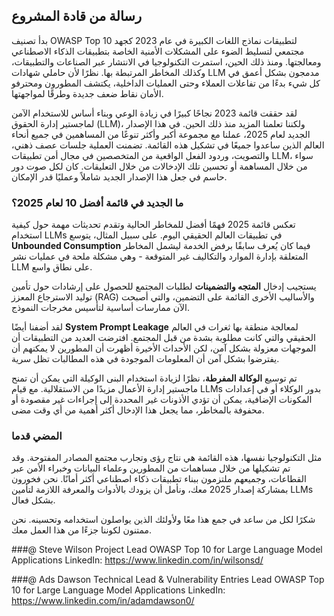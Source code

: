 ## رسالة من قادة المشروع

بدأ تصنيف OWASP Top 10 لتطبيقات نماذج اللغات الكبيرة في عام 2023 كجهد مجتمعي لتسليط الضوء على المشكلات الأمنية الخاصة بتطبيقات الذكاء الاصطناعي ومعالجتها. ومنذ ذلك الحين، استمرت التكنولوجيا في الانتشار عبر الصناعات والتطبيقات، وكذلك المخاطر المرتبطة بها. نظرًا لأن حاملي شهادات LLM مدمجون بشكل أعمق في كل شيء بدءًا من تفاعلات العملاء وحتى العمليات الداخلية، يكتشف المطورون ومحترفو الأمان نقاط ضعف جديدة وطرقًا لمواجهتها.

لقد حققت قائمة 2023 نجاحًا كبيرًا في زيادة الوعي وبناء أساس للاستخدام الآمن لماجستير إدارة الحقوق (LLM)، ولكننا تعلمنا المزيد منذ ذلك الحين. في هذا الإصدار الجديد لعام 2025، عملنا مع مجموعة أكبر وأكثر تنوعًا من المساهمين في جميع أنحاء العالم الذين ساعدوا جميعًا في تشكيل هذه القائمة. تضمنت العملية جلسات عصف ذهني، والتصويت، وردود الفعل الواقعية من المتخصصين في مجال أمن تطبيقات LLM، سواء من خلال المساهمة أو تحسين تلك الإدخالات من خلال التعليقات. كان لكل صوت دور حاسم في جعل هذا الإصدار الجديد شاملاً وعمليًا قدر الإمكان.

### ما الجديد في قائمة أفضل 10 لعام 2025؟

تعكس قائمة 2025 فهمًا أفضل للمخاطر الحالية وتقدم تحديثات مهمة حول كيفية استخدام LLMs في تطبيقات العالم الحقيقي اليوم. على سبيل المثال، يتوسع **Unbounded Consumption** فيما كان يُعرف سابقًا برفض الخدمة ليشمل المخاطر المتعلقة بإدارة الموارد والتكاليف غير المتوقعة - وهي مشكلة ملحة في عمليات نشر LLM على نطاق واسع.

يستجيب إدخال **المتجه والتضمينات** لطلبات المجتمع للحصول على إرشادات حول تأمين توليد الاسترجاع المعزز (RAG) والأساليب الأخرى القائمة على التضمين، والتي أصبحت الآن ممارسات أساسية لتأسيس مخرجات النموذج.

لقد أضفنا أيضًا **System Prompt Leakage** لمعالجة منطقة بها ثغرات في العالم الحقيقي والتي كانت مطلوبة بشدة من قبل المجتمع. افترضت العديد من التطبيقات أن الموجهات معزولة بشكل آمن، لكن الأحداث الأخيرة أظهرت أن المطورين لا يمكنهم أن يفترضوا بشكل آمن أن المعلومات الموجودة في هذه المطالبات تظل سرية.

تم توسيع **الوكالة المفرطة**، نظرًا لزيادة استخدام البنى الوكيلة التي يمكن أن تمنح ماجستير إدارة الأعمال مزيدًا من الاستقلالية.  مع قيام LLMs بدور الوكلاء أو في إعدادات المكونات الإضافية، يمكن أن تؤدي الأذونات غير المحددة إلى إجراءات غير مقصودة أو محفوفة بالمخاطر، مما يجعل هذا الإدخال أكثر أهمية من أي وقت مضى.

### المضي قدما

مثل التكنولوجيا نفسها، هذه القائمة هي نتاج رؤى وتجارب مجتمع المصادر المفتوحة. وقد تم تشكيلها من خلال مساهمات من المطورين وعلماء البيانات وخبراء الأمن عبر القطاعات، وجميعهم ملتزمون ببناء تطبيقات ذكاء اصطناعي أكثر أمانًا. نحن فخورون بمشاركة إصدار 2025 معك، ونأمل أن يزودك بالأدوات والمعرفة اللازمة لتأمين LLMs بشكل فعال.

شكرًا لكل من ساعد في جمع هذا معًا ولأولئك الذين يواصلون استخدامه وتحسينه. نحن ممتنون لكوننا جزءًا من هذا العمل معك.


###@ Steve Wilson
Project Lead
OWASP Top 10 for Large Language Model Applications
LinkedIn: https://www.linkedin.com/in/wilsonsd/

###@ Ads Dawson
Technical Lead & Vulnerability Entries Lead
OWASP Top 10 for Large Language Model Applications
LinkedIn: https://www.linkedin.com/in/adamdawson0/
